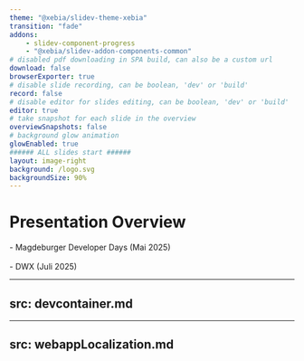 ```yaml
---
theme: "@xebia/slidev-theme-xebia"
transition: "fade"
addons:
    - slidev-component-progress
    - "@xebia/slidev-addon-components-common"
# disabled pdf downloading in SPA build, can also be a custom url
download: false
browserExporter: true
# disable slide recording, can be boolean, 'dev' or 'build'
record: false
# disable editor for slides editing, can be boolean, 'dev' or 'build'
editor: true
# take snapshot for each slide in the overview
overviewSnapshots: false
# background glow animation
glowEnabled: true
###### ALL slides start ######
layout: image-right
background: /logo.svg
backgroundSize: 90%
---
```


# Presentation Overview
 <Link to="devcontainer" title="Devcontainers"/> - Magdeburger Developer Days (Mai 2025)

 <br/>
 <br/>

 <Link to="webappLocalization" title="WebApp-Localization"/> - DWX (Juli 2025)

---
src: devcontainer.md
---

---
src: webappLocalization.md
---
